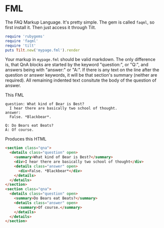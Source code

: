 # FML

The FAQ Markup Language. It's pretty simple. The gem is called `faqml`, so first install it. Then just access it through Tilt.

```ruby
require 'rubygems'
require 'faqml'
require 'tilt'
puts Tilt.new('mypage.fml').render
```

Your markup in `mypage.fml` should be valid markdown. The only difference is, that QnA blocks are started by the keyword "question:", or "Q:", and answers being with "answer:" or "A:". If there is any text on the line after the question or answer keywords, it will be that section's summary (neither are required). All remaining indented text consitute the body of the question of answer.

This FML

```fml
question: What kind of Bear is Best?
  I hear there are basically two school of thought.
answer:
  False. *Blackbear*.

Q: Do Bears eat Beats?
A: Of course.
```

Produces this HTML

```html
<section class="qna">
  <details class="question" open>
    <summary>What kind of Bear is Best?</summary>
    <div>I hear there are basically two school of thought</div>
    <details class="answer" open>
      <div>False. *Blackbear*</div>
    </details>
  </details>
</section>
<section class="qna">
  <details class="question" open>
    <summary>Do Bears eat Beats?</summary>
    <details class="answer" open>
      <summary>Of course.</summary>
    </details>
  </details>
</section>
```
